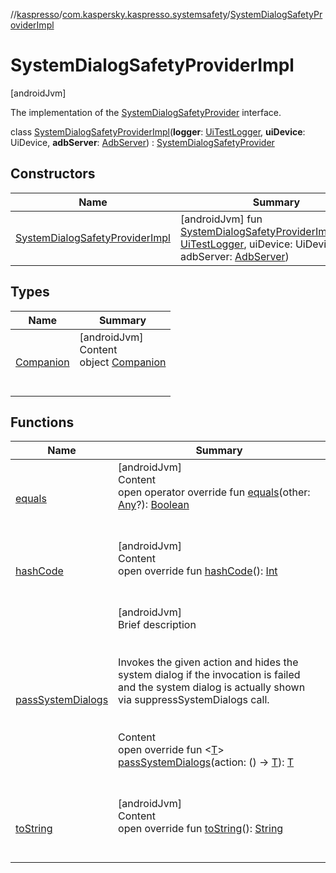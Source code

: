 //[kaspresso](../../index.md)/[com.kaspersky.kaspresso.systemsafety](../index.md)/[SystemDialogSafetyProviderImpl](index.md)



# SystemDialogSafetyProviderImpl  
 [androidJvm] 

The implementation of the [SystemDialogSafetyProvider](../-system-dialog-safety-provider/index.md) interface.

class [SystemDialogSafetyProviderImpl](index.md)(**logger**: [UiTestLogger](../../com.kaspersky.kaspresso.logger/-ui-test-logger/index.md), **uiDevice**: UiDevice, **adbServer**: [AdbServer](../../com.kaspersky.kaspresso.device.server/-adb-server/index.md)) : [SystemDialogSafetyProvider](../-system-dialog-safety-provider/index.md)   


## Constructors  
  
|  Name|  Summary| 
|---|---|
| [SystemDialogSafetyProviderImpl](-system-dialog-safety-provider-impl.md)|  [androidJvm] fun [SystemDialogSafetyProviderImpl](-system-dialog-safety-provider-impl.md)(logger: [UiTestLogger](../../com.kaspersky.kaspresso.logger/-ui-test-logger/index.md), uiDevice: UiDevice, adbServer: [AdbServer](../../com.kaspersky.kaspresso.device.server/-adb-server/index.md))   <br>


## Types  
  
|  Name|  Summary| 
|---|---|
| [Companion](-companion/index.md)| [androidJvm]  <br>Content  <br>object [Companion](-companion/index.md)  <br><br><br>


## Functions  
  
|  Name|  Summary| 
|---|---|
| [equals](https://kotlinlang.org/api/latest/jvm/stdlib/kotlin/-any/equals.html)| [androidJvm]  <br>Content  <br>open operator override fun [equals](https://kotlinlang.org/api/latest/jvm/stdlib/kotlin/-any/equals.html)(other: [Any](https://kotlinlang.org/api/latest/jvm/stdlib/kotlin/-any/index.html)?): [Boolean](https://kotlinlang.org/api/latest/jvm/stdlib/kotlin/-boolean/index.html)  <br><br><br>
| [hashCode](https://kotlinlang.org/api/latest/jvm/stdlib/kotlin/-any/hash-code.html)| [androidJvm]  <br>Content  <br>open override fun [hashCode](https://kotlinlang.org/api/latest/jvm/stdlib/kotlin/-any/hash-code.html)(): [Int](https://kotlinlang.org/api/latest/jvm/stdlib/kotlin/-int/index.html)  <br><br><br>
| [passSystemDialogs](pass-system-dialogs.md)| [androidJvm]  <br>Brief description  <br><br><br>Invokes the given action and hides the system dialog if the invocation is failed and the system dialog is actually shown via suppressSystemDialogs call.<br><br>  <br>Content  <br>open override fun <[T](pass-system-dialogs.md)> [passSystemDialogs](pass-system-dialogs.md)(action: () -> [T](pass-system-dialogs.md)): [T](pass-system-dialogs.md)  <br><br><br>
| [toString](https://kotlinlang.org/api/latest/jvm/stdlib/kotlin/-any/to-string.html)| [androidJvm]  <br>Content  <br>open override fun [toString](https://kotlinlang.org/api/latest/jvm/stdlib/kotlin/-any/to-string.html)(): [String](https://kotlinlang.org/api/latest/jvm/stdlib/kotlin/-string/index.html)  <br><br><br>

